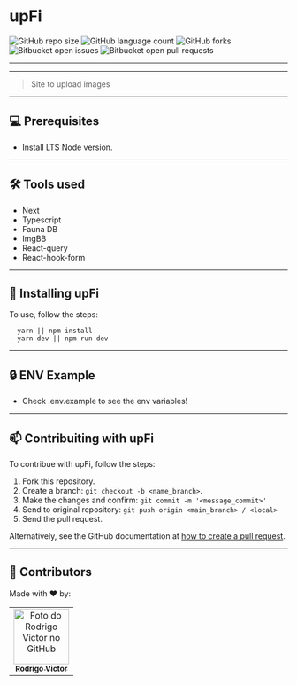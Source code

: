 # upFi

<!--- https://shields.io --->

![GitHub repo size](https://img.shields.io/github/repo-size/rodrigorvsn/upFi?style=for-the-badge)
![GitHub language count](https://img.shields.io/github/languages/count/rodrigorvsn/upFi?style=for-the-badge)
![GitHub forks](https://img.shields.io/github/forks/rodrigorvsn/upFi?style=for-the-badge)
![Bitbucket open issues](https://img.shields.io/bitbucket/issues/rodrigorvsn/upFi?style=for-the-badge)
![Bitbucket open pull requests](https://img.shields.io/bitbucket/pr-raw/rodrigorvsn/upFi?style=for-the-badge)

___
<!--- #################### mudar badges #################### --->



<!--- #################### mudar imagem exemplo #################### --->
___
> Site to upload images
___
## 💻 Prerequisites

- Install LTS Node version.

<!--- #################### mudar pré-requisitos  ####################--->
___
## 🛠 Tools used

- Next
- Typescript
- Fauna DB
- ImgBB
- React-query
- React-hook-form

<!--- #################### mudar ferramentas #################### --->
___
## 🚀 Installing upFi

To use, follow the steps:

```
- yarn || npm install
- yarn dev || npm run dev

```
___
## 🔒 ENV Example

- Check .env.example to see the env variables!

<!--- #################### mudar passos #################### --->
___
## 📫 Contribuiting with upFi

To contribue with upFi, follow the steps:

1. Fork this repository.
2. Create a branch: `git checkout -b <name_branch>`.
3. Make the changes and confirm: `git commit -m '<message_commit>'`
4. Send to original repository: `git push origin <main_branch> / <local>`
5. Send the pull request.

Alternatively, see the GitHub documentation at [how to create a pull request](https://help.github.com/en/github/collaborating-with-issues-and-pull-requests/creating-a-pull-request).
___
## 🤝 Contributors

Made with ❤️ by:

<table>
  <tr>
    <td align="center">
      <a href="#">
        <img src="https://github.com/rodrigorvsn.png" width="100px;" alt="Foto do Rodrigo Victor no GitHub"/><br>
        <sub>
          <b>Rodrigo Victor</b>
        </sub>
      </a>
    </td>
  </tr>
</table>
